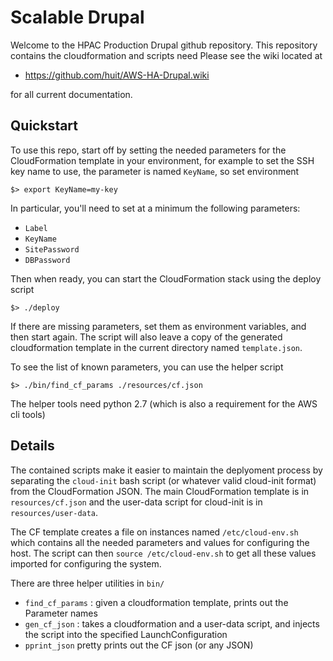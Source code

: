 Scalable Drupal
======================

Welcome to the HPAC Production Drupal github repository.  This repository contains the cloudformation and scripts need  Please see the wiki located at 

* https://github.com/huit/AWS-HA-Drupal.wiki

for all current documentation.

## Quickstart

To use this repo, start off by setting the needed parameters for the CloudFormation template in your environment, for example to set the SSH key name to use, the parameter is named `KeyName`, so set environment

```
$> export KeyName=my-key
```

In particular, you'll need to set at a minimum the following parameters:
- `Label`
- `KeyName`
- `SitePassword`
- `DBPassword`

Then when ready, you can start the CloudFormation stack using the deploy script

```
$> ./deploy
```

If there are missing parameters, set them as environment variables, and then start again.  The script will also leave a copy of the generated cloudformation template in the current directory named `template.json`.

To see the list of known parameters, you can use the helper script

```
$> ./bin/find_cf_params ./resources/cf.json
```

The helper tools need python 2.7 (which is also a requirement for the AWS cli tools)

## Details

The contained scripts make it easier to maintain the deplyoment process by separating the `cloud-init` bash script (or whatever valid cloud-init format) from the CloudFormation JSON. The main CloudFormation template is in `resources/cf.json` and the user-data script for cloud-init is in `resources/user-data`.

The CF template creates a file on instances named `/etc/cloud-env.sh` which contains all the needed parameters and values for configuring the host. The script can then `source /etc/cloud-env.sh` to get all these values imported for configuring the system.

There are three helper utilities in `bin/`

* `find_cf_params` : given a cloudformation template, prints out the Parameter names
* `gen_cf_json` : takes a cloudformation and a user-data script, and injects the script into the specified LaunchConfiguration
* `pprint_json` pretty prints out the CF json (or any JSON)





